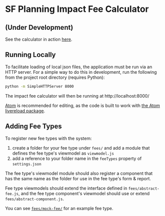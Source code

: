 # SF Planning Impact Fee Calculator

## (Under Development)

See the calculator in action [here](https://sfcpc.github.io/ifc/).

## Running Locally

To facilitate loading of local json files, the application must be run via an HTTP server.  For a simple way to do this in development, run the following from the project root directory (requires Python):

```sh
python -m SimpleHTTPServer 8000
```

The impact fee calculator will then be running at http://localhost:8000/

[Atom](https://atom.io/) is recommended for editing, as the code is built to work with [the Atom livereload package](https://atom.io/packages/livereload).

## Adding Fee Types

To register new fee types with the system:

1. create a folder for your fee type under `fees/` and add a module that defines the fee type's viewmodel as `viewmodel.js`
1. add a reference to your folder name in the `feeTypes` property of `settings.json`

The fee type's viewmodel module should also register a component that has the same name as the folder for use in the fee type's form & report.

Fee type viewmodels should extend the interface defined in `fees/abstract-fee.js`, and the fee type component's viewmodel should use or extend `fees/abstract-component.js`.

You can see [`fees/mock-fee/`](https://github.com/sfcpc/ifc/tree/master/fees/mock-fee) for an example fee type.
